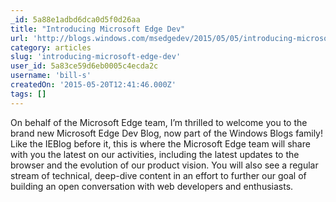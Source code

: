 ```yaml
---
_id: 5a88e1adbd6dca0d5f0d26aa
title: "Introducing Microsoft Edge Dev"
url: 'http://blogs.windows.com/msedgedev/2015/05/05/introducing-microsoft-edge-dev/?CR_CC=200629604'
category: articles
slug: 'introducing-microsoft-edge-dev'
user_id: 5a83ce59d6eb0005c4ecda2c
username: 'bill-s'
createdOn: '2015-05-20T12:41:46.000Z'
tags: []
---
```


On behalf of the Microsoft Edge team, I’m thrilled to welcome you to the brand new Microsoft Edge Dev Blog, now part of the Windows Blogs family! Like the IEBlog before it, this is where the Microsoft Edge team will share with you the latest on our activities, including the latest updates to the browser and the evolution of our product vision. You will also see a regular stream of technical, deep-dive content in an effort to further our goal of building an open conversation with web developers and enthusiasts.
